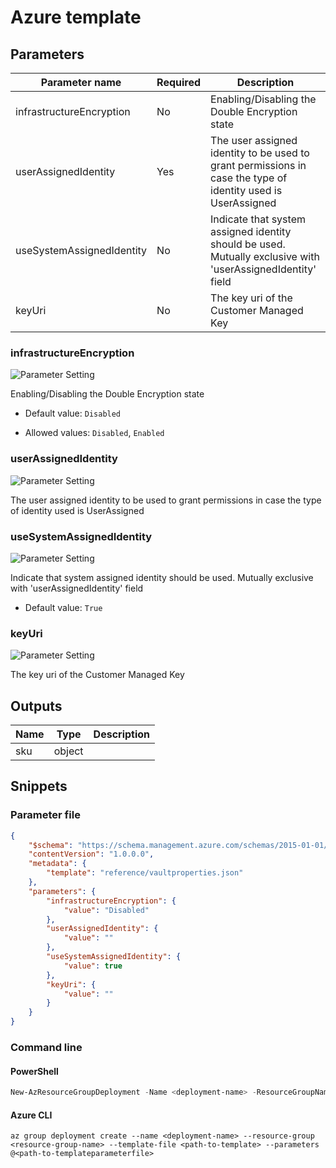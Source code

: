 # Azure template

## Parameters

Parameter name | Required | Description
-------------- | -------- | -----------
infrastructureEncryption | No       | Enabling/Disabling the Double Encryption state
userAssignedIdentity | Yes      | The user assigned identity to be used to grant permissions in case the type of identity used is UserAssigned
useSystemAssignedIdentity | No       | Indicate that system assigned identity should be used. Mutually exclusive with 'userAssignedIdentity' field
keyUri         | No       | The key uri of the Customer Managed Key

### infrastructureEncryption

![Parameter Setting](https://img.shields.io/badge/parameter-optional-green?style=flat-square)

Enabling/Disabling the Double Encryption state

- Default value: `Disabled`

- Allowed values: `Disabled`, `Enabled`

### userAssignedIdentity

![Parameter Setting](https://img.shields.io/badge/parameter-required-orange?style=flat-square)

The user assigned identity to be used to grant permissions in case the type of identity used is UserAssigned

### useSystemAssignedIdentity

![Parameter Setting](https://img.shields.io/badge/parameter-optional-green?style=flat-square)

Indicate that system assigned identity should be used. Mutually exclusive with 'userAssignedIdentity' field

- Default value: `True`

### keyUri

![Parameter Setting](https://img.shields.io/badge/parameter-optional-green?style=flat-square)

The key uri of the Customer Managed Key

## Outputs

Name | Type | Description
---- | ---- | -----------
sku  | object |

## Snippets

### Parameter file

```json
{
    "$schema": "https://schema.management.azure.com/schemas/2015-01-01/deploymentParameters.json#",
    "contentVersion": "1.0.0.0",
    "metadata": {
        "template": "reference/vaultproperties.json"
    },
    "parameters": {
        "infrastructureEncryption": {
            "value": "Disabled"
        },
        "userAssignedIdentity": {
            "value": ""
        },
        "useSystemAssignedIdentity": {
            "value": true
        },
        "keyUri": {
            "value": ""
        }
    }
}
```

### Command line

#### PowerShell

```powershell
New-AzResourceGroupDeployment -Name <deployment-name> -ResourceGroupName <resource-group-name> -TemplateFile <path-to-template> -TemplateParameterFile <path-to-templateparameter>
```

#### Azure CLI

```text
az group deployment create --name <deployment-name> --resource-group <resource-group-name> --template-file <path-to-template> --parameters @<path-to-templateparameterfile>
```
